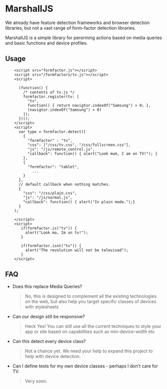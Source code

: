 MarshallJS
==========

We already have feature detection frameworks and browser detection libraries,
 but not a vast range of form-factor detection libraries.

MarshallJS is a simple library for perorming actions based on media queries and basic functions and device profiles.

Usage
-----
        <script src="formfactor.js"></script>
        <script src="/formfactors/tv.js"></script>
        <script>
                     
          (function() {
            /* contents of tv.js */
            formfactor.register(tv: [ 
              "tv",
              function() { return navigtor.indexOf("Samsung") > 0; },
              (navigtor.indexOf("Samsung") > 0)
            ]);
          })();
        </script>
        <script>
          var type = formfactor.detect([
            {
              "formfactor" : "tv",
              "css": ["/css/tv.css", "/css/fullscreen.css"],
              "js": "/js/remote_control.js",
              "callback": function() { alert("Look mum, I am on TV!"); }
            },
            {
              "formfactor": "tablet",
                ...
            }
          },
          // default callback when nothing matches. 
          {
            "css": "/css/plain.css",
            "js": "/js/normal.js",
            "callback": function() { alert("In plain mode.");}
          }
        );
       
        </script>
        <script>
           if(formfactor.is("tv")) {
             alert("Look ma, Im on tv!");
           }

           if(formfactor.isnt("tv")) {
             alert("The revolution will not be televised");
           }
        </script>

FAQ
---

*  Does this replace Media Queries?
   > No, this is designed to complement all the existing technologies on the web, but also help 
     you target specific classes of devices with stylesheets

*  Can our design still be responsive?
   > Heck Yes!  You can still use all the current techniques to style your app or site based
     on capabilities such as min-device-width etc

*  Can this detect every device class?
   > Not a chance yet. We need your help to expand this project to help with device detection.

*  Can I define tests for my own device classes - perhaps I don't care for TV.
   > Very soon.
